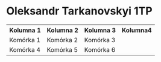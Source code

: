 # Oleksandr Tarkanovskyi 1TP

<table>
<tr>
  <th>Kolumna 1</th>
    <th>Kolumna 2</th>
    <th>Kolumna 3</th>
  <th>Kolumna4</th>
</tr>
  <tr>
    <td>Komórka 1</td>
    <td>Komórka 2</td>
    <td>Komórka 3</td>
  </tr>
  <tr>
    <td>Komórka 4</td>
    <td>Komórka 5</td>
    <td>Komórka 6</td>
  </tr>
</table>

